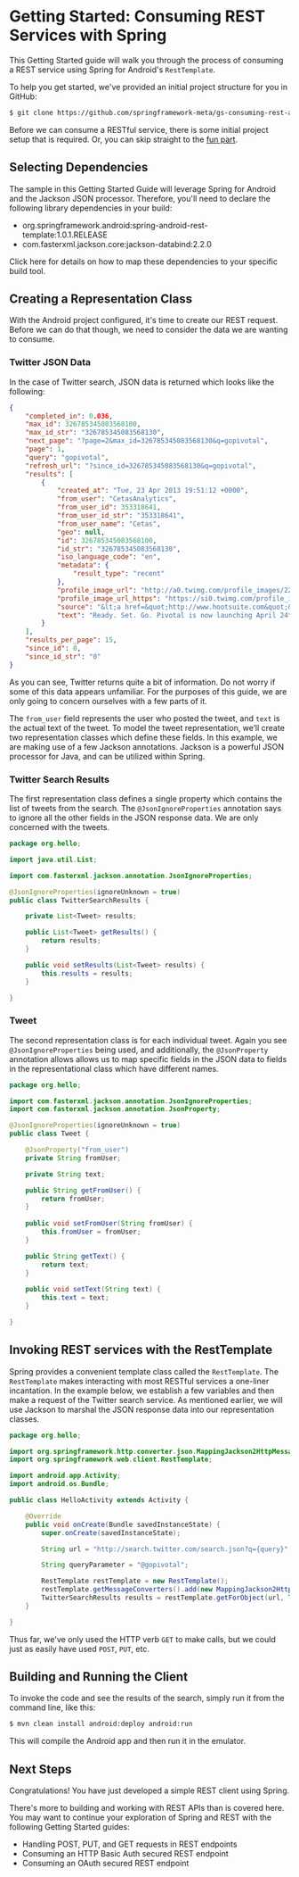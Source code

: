 # Getting Started: Consuming REST Services with Spring


This Getting Started guide will walk you through the process of consuming a REST service using Spring for Android's `RestTemplate`.

To help you get started, we've provided an initial project structure for you in GitHub:

```sh
$ git clone https://github.com/springframework-meta/gs-consuming-rest-android.git
```

Before we can consume a RESTful service, there is some initial project setup that is required. Or, you can skip straight to the [fun part]().


## Selecting Dependencies

The sample in this Getting Started Guide will leverage Spring for Android and the Jackson JSON processor. Therefore, you'll need to declare the following library dependencies in your build:

  - org.springframework.android:spring-android-rest-template:1.0.1.RELEASE
  - com.fasterxml.jackson.core:jackson-databind:2.2.0

Click here for details on how to map these dependencies to your specific build tool.


## Creating a Representation Class

With the Android project configured, it's time to create our REST request. Before we can do that though, we need to consider the data we are wanting to consume. 


### Twitter JSON Data

In the case of Twitter search, JSON data is returned which looks like the following:

```json
{
    "completed_in": 0.036,
    "max_id": 326785345083568100,
    "max_id_str": "326785345083568130",
    "next_page": "?page=2&max_id=326785345083568130&q=gopivotal",
    "page": 1,
    "query": "gopivotal",
    "refresh_url": "?since_id=326785345083568130&q=gopivotal",
    "results": [
        {
            "created_at": "Tue, 23 Apr 2013 19:51:12 +0000",
            "from_user": "CetasAnalytics",
            "from_user_id": 353318641,
            "from_user_id_str": "353318641",
            "from_user_name": "Cetas",
            "geo": null,
            "id": 326785345083568100,
            "id_str": "326785345083568130",
            "iso_language_code": "en",
            "metadata": {
                "result_type": "recent"
            },
            "profile_image_url": "http://a0.twimg.com/profile_images/2269920546/p3949ch8l877idajhez6_normal.png",
            "profile_image_url_https": "https://si0.twimg.com/profile_images/2269920546/p3949ch8l877idajhez6_normal.png",
            "source": "&lt;a href=&quot;http://www.hootsuite.com&quot;&gt;HootSuite&lt;/a&gt;",
            "text": "Ready. Set. Go. Pivotal is now launching April 24th. Join the live broadcast at http://t.co/qqfl3zSXN3"
        }        
    ],
    "results_per_page": 15,
    "since_id": 0,
    "since_id_str": "0"
}
```

As you can see, Twitter returns quite a bit of information. Do not worry if some of this data appears unfamiliar. For the purposes of this guide, we are only going to concern ourselves with a few parts of it.

The `from_user` field represents the user who posted the tweet, and `text` is the actual text of the tweet. To model the tweet representation, we’ll create two representation classes which define these fields. In this example, we are making use of a few Jackson annotations. Jackson is a powerful JSON processor for Java, and can be utilized within Spring.

### Twitter Search Results

The first representation class defines a single property which contains the list of tweets from the search. The `@JsonIgnoreProperties` annotation says to ignore all the other fields in the JSON response data. We are only concerned with the tweets.

```java
package org.hello;

import java.util.List;

import com.fasterxml.jackson.annotation.JsonIgnoreProperties;

@JsonIgnoreProperties(ignoreUnknown = true)
public class TwitterSearchResults {

	private List<Tweet> results;

	public List<Tweet> getResults() {
		return results;
	}

	public void setResults(List<Tweet> results) {
		this.results = results;
	}

}
```

### Tweet

The second representation class is for each individual tweet. Again you see `@JsonIgnoreProperties` being used, and additionally, the `@JsonProperty` annotation allows allows us to map specific fields in the JSON data to fields in the representational class which have different names.

```java
package org.hello;

import com.fasterxml.jackson.annotation.JsonIgnoreProperties;
import com.fasterxml.jackson.annotation.JsonProperty;

@JsonIgnoreProperties(ignoreUnknown = true)
public class Tweet {

	@JsonProperty("from_user")
	private String fromUser;

	private String text;

	public String getFromUser() {
		return fromUser;
	}
	
	public void setFromUser(String fromUser) {
		this.fromUser = fromUser;
	}

	public String getText() {
		return text;
	}
	
	public void setText(String text) {
		this.text = text;
	}

}
```

## Invoking REST services with the RestTemplate

Spring provides a convenient template class called the `RestTemplate`. The `RestTemplate` makes interacting with most RESTful services a one-liner incantation. In the example below, we establish a few variables and then make a request of the Twitter search service. As mentioned earlier, we will use Jackson to marshal the JSON response data into our representation classes.

```java
package org.hello;

import org.springframework.http.converter.json.MappingJackson2HttpMessageConverter;
import org.springframework.web.client.RestTemplate;

import android.app.Activity;
import android.os.Bundle;

public class HelloActivity extends Activity {

	@Override
	public void onCreate(Bundle savedInstanceState) {
		super.onCreate(savedInstanceState);

		String url = "http://search.twitter.com/search.json?q={query}";

		String queryParameter = "@gopivotal";

		RestTemplate restTemplate = new RestTemplate();
		restTemplate.getMessageConverters().add(new MappingJackson2HttpMessageConverter());
		TwitterSearchResults results = restTemplate.getForObject(url, TwitterSearchResults.class, queryParameter);
	}

}
```

Thus far, we've only used the HTTP verb `GET` to make calls, but we could just as easily have used `POST`, `PUT`, etc.


## Building and Running the Client

To invoke the code and see the results of the search, simply run it from the command line, like this:

```sh
$ mvn clean install android:deploy android:run
```
	
This will compile the Android app and then run it in the emulator.


## Next Steps

Congratulations! You have just developed a simple REST client using Spring.

There's more to building and working with REST APIs than is covered here. You may want to continue your exploration of Spring and REST with the following Getting Started guides:

* Handling POST, PUT, and GET requests in REST endpoints
* Consuming an HTTP Basic Auth secured REST endpoint
* Consuming an OAuth secured REST endpoint

